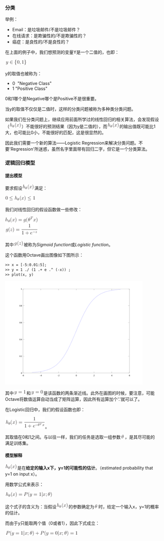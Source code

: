 ### 分类

举例：

- Email：是垃圾邮件/不是垃圾邮件？
- 在线请求：是欺骗性的/不是欺骗性的？
- 癌症：是良性的/不是良性的？

在上面的例子中，我们想预测的变量Y是一个二值的，也即：

![01](./img/01.png)

y的取值也被称为：

- 0  "Negative Class"
- 1  "Positive Class"

0和1哪个是Negative哪个是Positive不是很重要。

当y的取值不仅仅是二值时，这样的分类问题被称为多种类分类问题。

如果我们在分类问题上，继续应用前面所学过的线性回归的相关算法，会发现假设（![02](./img/02.png)）不能很好的预测结果（因为y是二值的），而![02](./img/02.png)的输出值既可能比1大，也可能比0小，不能很好的匹配，这是很显然的。

因此我们需要一个新的算法——Logistic Regression来解决分类问题。不要'Regression'所迷惑，虽然名字里面带有回归二字，但它是一个分类算法。

### 逻辑回归模型

#### 提出模型

要求假设![02](./img/02.png)满足：

![03](./img/03.png)

我们对线性回归的假设函数做一些修改：

![04](./img/04.png)

其中![05](./img/05.png)被称为*Sigmoid function*或*Logistic function*。

这个函数用Octave画出图像如下图所示：

```
>> x = [-5:0.01:5];
>> y = 1 ./ (1 .+ e .^ (-x)) ;
>> plot(x, y)
```

<img src="./img/07.png" width="450px"/>

其中![11](./img/11.png)和![12](./img/12.png)是该函数的两条渐近线。此外在画图的时候，要注意，可能Octave将数值运算自动当成了矩阵运算，因此所有运算加个'.'就可以了。

在Logistic回归中，我们的假设函数也即：

![06](./img/06.png)。

其取值在0和1之间。与以往一样，我们的任务是选取一组参数![08](./img/08.png)，是其尽可能的满足训练集。


#### 模型解释

![02](./img/02.png)是在**给定的输入x下，y=1的可能性的估计**。（estimated probability that y=1 on input x）。

用数学公式来表示：

![09](./img/09.png)

这个式子的含义为：当假设![02](./img/02.png)的参数确定为![08](./img/08.png)时，给定一个输入x，y=1的概率的估计。

而由于y只能取两个值（0或者1），因此下式成立：

![10](./img/10.png)





